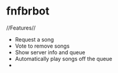# fnfbrbot

//Features//
- Request a song
- Vote to remove songs
- Show server info and queue
- Automatically play songs off the queue
- 
